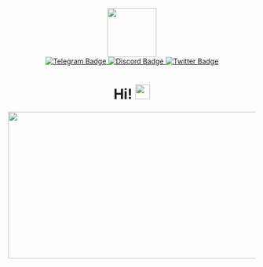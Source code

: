 <div id="header" align="center">
  <img src="https://media.giphy.com/media/H4uE6w9G1uK4M/giphy.gif" width="100"/>
</div>
<div id="badges" align="center">
  <a href="https://t.me/ekufallito">
    <img src="https://img.shields.io/badge/Telegram-blue?style=for-the-badge&logo=telegram&logoColor=white" alt="Telegram Badge"/>
  </a>
  <a href="https://discord.gg/jMAQe7Jthe">
    <img src="https://img.shields.io/badge/Discord-9cf?style=for-the-badge&logo=discord&logoColor=white" alt="Discord Badge"/>
  </a>
  <a href="https://twitter.com/sonoelu">
    <img src="https://img.shields.io/badge/Twitter-blue?style=for-the-badge&logo=twitter&logoColor=white" alt="Twitter Badge"/>
  </a>
</div>
<div id="profile" align="center">
  <img src="https://komarev.com/ghpvc/?username=ElusoryLocket5&style=flat-square&color=blue" alt=""/>
</div>
<div id="hi" align="center">
  <h1>
    Hi!
    <img src="https://media.giphy.com/media/hvRJCLFzcasrR4ia7z/giphy.gif" width="30px"/>
  </h1>
</div>
<div align="center">
  <img src="https://www.elubuilds.ga/images/projects/fotona.png" width="600" height="300"/>
</div>
